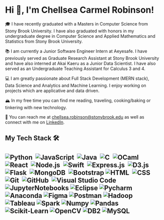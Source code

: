 <h1 align="left">Hi 👋, I'm Chellsea Carmel Robinson! </h1>

<!--
**chellseacarmel/chellseacarmel** is a ✨ _special_ ✨ repository because its `README.md` (this file) appears on your GitHub profile.

Here are some ideas to get you started:

- 🔭 I’m currently working on ...
- 🌱 I’m currently learning ...
- 👯 I’m looking to collaborate on ...
- 🤔 I’m looking for help with ...
- 💬 Ask me about ...
- 📫 How to reach me: ...
- 😄 Pronouns: ...
- ⚡ Fun fact: ...
-->

🎓 I have recently graduated with a Masters in Computer Science from Stony Brook University. I have also graduated with honors 
in my undergraduate degree in Computer Science and Applied Mathematics and Statistics from Stony Brook University.

📚 I am currently a Junior Software Engineer Intern at Aeyesafe. I have previously served as Graduate Research Assistant at Stony Brook University and have also interned at Akai Kaeru as a Junior Data Scientist. I have also served as an Undergraduate Teaching Assistant for Calculus 3 and 4.

💻 I am greatly passionate about Full Stack Development (MERN stack), Data Science and Analytics and Machine Learning. 
I enjoy working on projects which are applicative and data driven.

🏔 In my free time you can find me reading, traveling, cooking/baking or tinkering with new technology.

💬 You can reach me at chellsea.robinson@stonybrook.edu as well as connect with me on <a href="https://www.linkedin.com/in/chellsea-carmel-robinson/">LinkedIn</a>.




<h2> My Tech Stack 🛠<h2>

![Python](https://img.shields.io/badge/-Python-05122A?style=flat&logo=python)&nbsp;
![JavaScript](https://img.shields.io/badge/-JavaScript-05122A?style=flat&logo=javascript)&nbsp;
![Java](https://img.shields.io/badge/-Java-05122A?style=flat&logo=Java&logoColor=FFA518)&nbsp;
![C](https://img.shields.io/badge/-C-05122A?style=flat&logo=C&logoColor=A8B9CC)&nbsp;
![OCaml](https://img.shields.io/badge/-OCaml-05122A?style=flat&logo=ocaml&logoColor=#EC6813)&nbsp;
![React](https://img.shields.io/badge/-React-05122A?style=flat&logo=react)&nbsp;
![Node.js](https://img.shields.io/badge/-Node.js-05122A?style=flat&logo=node.js)&nbsp;
![Swift](https://img.shields.io/badge/-Swift-05122A?style=flat&logo=swift&logoColor=#EC6813)&nbsp;
![Express.js](https://img.shields.io/badge/-Express.js-05122A?style=flat&logo=express.js)&nbsp;
![D3.js](https://img.shields.io/badge/-D3.js-05122A?style=flat&logo=d3dotjs&logoColor=#F9A03C)&nbsp;
![Flask](https://img.shields.io/badge/-Flask-05122A?style=flat&logo=flask)&nbsp;
![MongoDB](https://img.shields.io/badge/-MongoDB-05122A?style=flat&logo=mongodb&logoColor=#47A248)&nbsp;
![Bootstrap](https://img.shields.io/badge/-Bootstrap-05122A?style=flat&logo=bootstrap&logoColor=563D7C)
![HTML](https://img.shields.io/badge/-HTML-05122A?style=flat&logo=HTML5)&nbsp;
![CSS](https://img.shields.io/badge/-CSS-05122A?style=flat&logo=CSS3&logoColor=1572B6)&nbsp;
![Git](https://img.shields.io/badge/-Git-05122A?style=flat&logo=git)&nbsp;
![GitHub](https://img.shields.io/badge/-GitHub-05122A?style=flat&logo=github)&nbsp;
![Visual Studio Code](https://img.shields.io/badge/-Visual%20Studio%20Code-05122A?style=flat&logo=visual-studio-code&logoColor=007ACC)&nbsp;
![JupyterNotebooks](https://img.shields.io/badge/-JupyterNotebooks-05122A?style=flat&logo=jupyter&logoColor=#F37626)
![Eclipse](https://img.shields.io/badge/-Eclipse-05122A?style=flat&logo=eclipse-ide&logoColor=2C2255)
![Pycharm](https://img.shields.io/badge/-Pycharm-05122A?style=flat&logo=pycharm&logoColor=#000000)
![Anaconda](https://img.shields.io/badge/-Anaconda-05122A?style=flat&logo=anaconda&logoColor=#44A833)
![Figma](https://img.shields.io/badge/-Figma-05122A?style=flat&logo=figma&logoColor=#F24E1E)
![Postman](https://img.shields.io/badge/-Postman-05122A?style=flat&logo=postman&logoColor=#FF6C37)
![Hadoop](https://img.shields.io/badge/-Hadoop-05122A?style=flat&logo=apachehadoop&logoColor=#66CCFF)
![Tableau](https://img.shields.io/badge/-Tableau-05122A?style=flat&logo=tableau&logoColor=#E97627)
![Spark](https://img.shields.io/badge/-Spark-05122A?style=flat&logo=spark)
![Numpy](https://img.shields.io/badge/-Numpy-05122A?style=flat&logo=numpy&logoColor=#013243)
![Pandas](https://img.shields.io/badge/-Pandas-05122A?style=flat&logo=pandas&logoColor=#150458)
![Scikit-Learn](https://img.shields.io/badge/-ScikitLearn-05122A?style=flat&logo=scikitlearn&logoColor=#F7931E)
![OpenCV](https://img.shields.io/badge/-OpenCV-05122A?style=flat&logo=opencv&logoColor=#5C3EE8)
![DB2](https://img.shields.io/badge/-DB2-05122A?style=flat&logo=db2&logoColor=#FF6C37)
![MySQL](https://img.shields.io/badge/-MySQL-05122A?style=flat&logo=mysql&logoColor=#4479A1)

